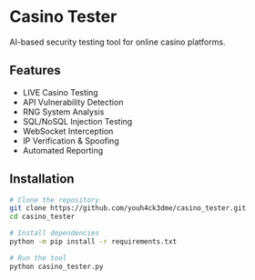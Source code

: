 # Casino Tester

AI-based security testing tool for online casino platforms.

## Features

- LIVE Casino Testing
- API Vulnerability Detection
- RNG System Analysis
- SQL/NoSQL Injection Testing
- WebSocket Interception
- IP Verification & Spoofing
- Automated Reporting

## Installation

```bash
# Clone the repository
git clone https://github.com/youh4ck3dme/casino_tester.git
cd casino_tester

# Install dependencies
python -m pip install -r requirements.txt

# Run the tool
python casino_tester.py
